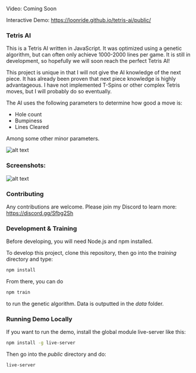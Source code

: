 Video: Coming Soon

Interactive Demo: https://loonride.github.io/tetris-ai/public/

### Tetris AI

This is a Tetris AI written in JavaScript. It was optimized using a genetic algorithm, but can often only achieve 1000-2000 lines per game. It is still in development, so hopefully we will soon reach the perfect Tetris AI!

This project is unique in that I will not give the AI knowledge of the next piece. It has already been proven that next piece knowledge is highly advantageous. I have not implemented T-Spins or other complex Tetris moves, but I will probably do so eventually.

The AI uses the following parameters to determine how good a move is:
- Hole count
- Bumpiness
- Lines Cleared

Among some other minor parameters.

![alt text](https://firebasestorage.googleapis.com/v0/b/loon-ride-webpage.appspot.com/o/media%2F-LIryL32xXc39kT0QhDG?alt=media&token=a872dcc6-0042-4c26-9081-c7ce8cac633f "Genetic Algorithm Tetris AI")

### Screenshots:

![alt text](https://firebasestorage.googleapis.com/v0/b/loon-ride-webpage.appspot.com/o/media%2F-LIs9B_hL1zfE04UaH2B?alt=media&token=b443554b-8fe6-4ad4-a8ed-0c755fb4c38b "Tetris AI Demo")

### Contributing

Any contributions are welcome. Please join my Discord to learn more: https://discord.gg/Sfbg2Sh

### Development & Training

Before developing, you will need Node.js and npm installed.

To develop this project, clone this repository, then go into the *training* directory and type:

```bash
npm install
```

From there, you can do
```bash
npm train
```
to run the genetic algorithm. Data is outputted in the *data* folder.

### Running Demo Locally

If you want to run the demo, install the global module live-server like this:
```bash
npm install -g live-server
```

Then go into the *public* directory and do:
```bash
live-server
```